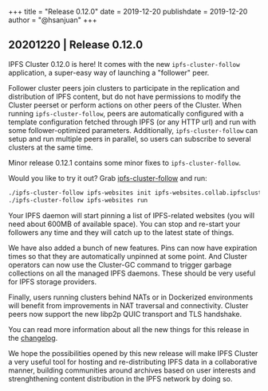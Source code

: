 +++
title = "Release 0.12.0"
date = 2019-12-20
publishdate = 2019-12-20
author = "@hsanjuan"
+++

## 20201220 | Release 0.12.0

IPFS Cluster 0.12.0 is here! It comes with the new `ipfs-cluster-follow`
application, a super-easy way of launching a "follower" peer.

Follower cluster peers join clusters to participate in the replication and
distribution of IPFS content, but do not have permissions to modify the
Cluster peerset or perform actions on other peers of the Cluster. When running
`ipfs-cluster-follow`, peers are automatically configured with a template
configuration fetched through IPFS (or any HTTP url) and run with some
follower-optimized parameters. Additionally, `ipfs-cluster-follow` can setup
and run multiple peers in parallel, so users can subscribe to several clusters
at the same time.

<div class="tipbox tip">Minor release 0.12.1 contains some minor fixes to <code>ipfs-cluster-follow</code>.</div>

Would you like to try it out? Grab [ipfs-cluster-follow](https://dist.ipfs.io/#ipfs-cluster-follow) and run:

```sh
./ipfs-cluster-follow ipfs-websites init ipfs-websites.collab.ipfscluster.io
./ipfs-cluster-follow ipfs-websites run
```

<script id="asciicast-289914" src="https://asciinema.org/a/289914.js" async></script>

Your IPFS daemon will start pinning a list of IPFS-related websites (you will
need about 600MB of available space). You can stop and re-start your followers
any time and they will catch up to the latest state of things.

We have also added a bunch of new features. Pins can now have expiration times
so that they are automatically unpinned at some point. And Cluster operators
can now use the Cluster-GC command to trigger garbage collections on all the
managed IPFS daemons. These should be very useful for IPFS storage providers.

Finally, users running clusters behind NATs or in Dockerized environments will
benefit from improvements in NAT traversal and connectivity. Cluster peers now
support the new libp2p QUIC transport and TLS handshake.

You can read more information about all the new things for this release in the
[changelog](https://github.com/ipfs/ipfs-cluster/blob/master/CHANGELOG.md).

We hope the possibilities opened by this new release will make IPFS Cluster a
very useful tool for hosting and re-distributing IPFS data in a collaborative
manner, building communities around archives based on user interests and
strenghthening content distribution in the IPFS network by doing so.
